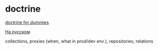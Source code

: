 doctrine
========

<a href="http://www.webpixel.gr/blog/zend-framework/integrate-doctrine-2-0-1-with-zend-framework-1-11-x">doctrine for dummies</a>
<p><a href="http://odiszapc.ru/doctrine/">На русском</a></p>
collections, proxies (when, what in prod/dev env.), repositories, relations
